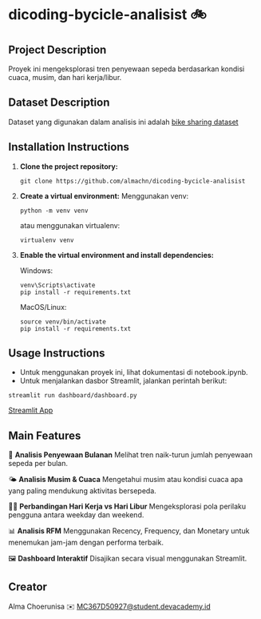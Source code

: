 # dicoding-bycicle-analisist 🚲

## Project Description

Proyek ini mengeksplorasi tren penyewaan sepeda berdasarkan kondisi cuaca, musim, dan hari kerja/libur. 

## Dataset Description

Dataset yang digunakan dalam analisis ini adalah [bike sharing dataset](https://www.kaggle.com/datasets/lakshmi25npathi/bike-sharing-dataset)

## Installation Instructions

1. **Clone the project repository:**

   ```
   git clone https://github.com/almachn/dicoding-bycicle-analisist
   ```
2. **Create a virtual environment:**
   Menggunakan venv:
   ```
   python -m venv venv
   ```
   atau menggunakan virtualenv:
   ```
   virtualenv venv
   ```
3. **Enable the virtual environment and install dependencies:**

   Windows:
   ```
   venv\Scripts\activate
   pip install -r requirements.txt
   ```
   MacOS/Linux:
   ```
   source venv/bin/activate
   pip install -r requirements.txt
   ```
## Usage Instructions
- Untuk menggunakan proyek ini, lihat dokumentasi di notebook.ipynb.
- Untuk menjalankan dasbor Streamlit, jalankan perintah berikut:
```
streamlit run dashboard/dashboard.py
```
[Streamlit App](https://almachn-bicycle-analysis.streamlit.app/)
## Main Features

📅 **Analisis Penyewaan Bulanan**
Melihat tren naik-turun jumlah penyewaan sepeda per bulan.

🌤️ **Analisis Musim & Cuaca**
    Mengetahui musim atau kondisi cuaca apa yang paling mendukung aktivitas bersepeda.

🧑‍💼 **Perbandingan Hari Kerja vs Hari Libur**
    Mengeksplorasi pola perilaku pengguna antara weekday dan weekend.

📊 **Analisis RFM**
    Menggunakan Recency, Frequency, dan Monetary untuk menemukan jam-jam dengan performa terbaik.

🖼️ **Dashboard Interaktif**
    Disajikan secara visual menggunakan Streamlit.
   
## Creator
Alma Choerunisa
✉️ MC367D50927@student.devacademy.id

